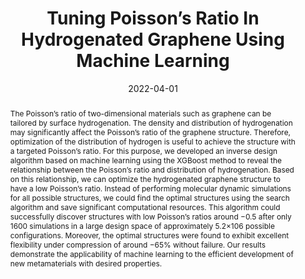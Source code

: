 ---
short: '2022_02'
title: "Tuning Poisson’s Ratio In Hydrogenated Graphene Using Machine Learning"
collection: publications
permalink: /publications/2022-02-Hung_ML
thumbnail: ./figure/2022_poisson_ml.gif
date: 2022-04-01
venue: 'private arxiv'
authors: 'Viet Hung Ho<sup>*</sup>, <a href="/cv">Cao Thang Nguyen</a><sup>*</sup>, Hoang D. Nguyen<sup>*</sup>, Hyun Suk Oh, Myoungsu Shin, Sung Youb Kim <br> <small><i>* equal contribution.</i></small>'
abstract: "The Poisson’s ratio of two-dimensional materials such as graphene can be tailored by surface hydrogenation. The density and distribution of hydrogenation may significantly affect the Poisson’s ratio of the graphene structure. Therefore, optimization of the distribution of hydrogen is useful to achieve the structure with a targeted Poisson’s ratio. For this purpose, we developed an inverse design algorithm based on machine learning using the XGBoost method to reveal the relationship between the Poisson’s ratio and distribution of hydrogenation. Based on this relationship, we can optimize the hydrogenated graphene structure to have a low Poisson’s ratio. Instead of performing molecular dynamic simulations for all possible structures, we could find the optimal structures using the search algorithm and save significant computational resources. This algorithm could successfully discover structures with low Poisson’s ratios around −0.5 after only 1600 simulations in a large design space of approximately 5.2×106 possible configurations. Moreover, the optimal structures were found to exhibit excellent flexibility under compression of around −65% without failure. Our results demonstrate the applicability of machine learning to the efficient development of new metamaterials with desired properties."
bibtex: " "
# code: "https://github.com/dulucas/Displacement_Field"
# project_page: /projects/DisplacementFields
# pdf: "https://arxiv.org/pdf/2002.12730.pdf"
paper_link: "https://thangckt.github.io/note/"
---